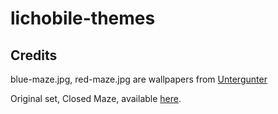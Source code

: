 # lichobile-themes

## Credits

blue-maze.jpg, red-maze.jpg are wallpapers from [Untergunter](http://untergunter.deviantart.com/)

Original set, Closed Maze, available [here](http://untergunter.deviantart.com/art/Closed-Maze-176851625).
